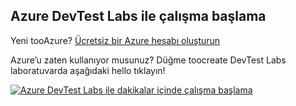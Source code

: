 ## <a name="get-started-with-azure-devtest-labs"></a>Azure DevTest Labs ile çalışma başlama
Yeni tooAzure? [Ücretsiz bir Azure hesabı oluşturun](https://azure.microsoft.com/free)

Azure’u zaten kullanıyor musunuz? Düğme toocreate DevTest Labs laboratuvarda aşağıdaki hello tıklayın!

[![Azure DevTest Labs ile dakikalar içinde çalışma başlama](./media/devtest-lab-try-it-out/get-started.png)](http://go.microsoft.com/fwlink/?LinkID=627034&clcid=0x409)

